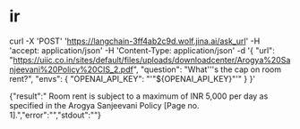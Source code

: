 # ir
curl -X 'POST'
'https://langchain-3ff4ab2c9d.wolf.jina.ai/ask_url'
-H 'accept: application/json'
-H 'Content-Type: application/json'
-d '{ "url": "https://uiic.co.in/sites/default/files/uploads/downloadcenter/Arogya%20Sanjeevani%20Policy%20CIS_2.pdf", "question": "What'''s the cap on room rent?", "envs": { "OPENAI_API_KEY": "'"${OPENAI_API_KEY}"'" } }'

{"result":" Room rent is subject to a maximum of INR 5,000 per day as specified in the Arogya Sanjeevani Policy [Page no. 1].","error":"","stdout":""}
